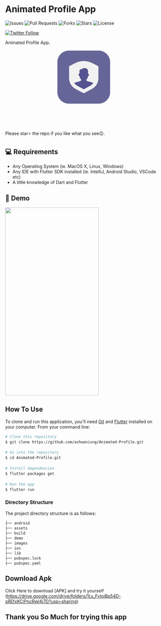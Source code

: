 # Animated Profile App

![Issues](https://img.shields.io/github/issues/ashwanisng/Animated-Profile)
![Pull Requests](https://img.shields.io/github/issues-pr/ashwanisng/Animated-Profile?)
![Forks](https://img.shields.io/github/forks/ashwanisng/Animated-Profile)
![Stars](https://img.shields.io/github/stars/ashwanisng/Animated-Profile)
![License](https://img.shields.io/github/license/ashwanisng/Animated-Profile)

[![Twitter Follow](https://img.shields.io/twitter/follow/ashwanisng.svg?style=social)](https://twitter.com/ashwanisng)

Animated Profile App.

<p align="center"><img src="demo/demo.png" width=35%></p>

<br/>

<br>

<br> Please star⭐ the repo if you like what you see😉.

## 💻 Requirements

- Any Operating System (ie. MacOS X, Linux, Windows)
- Any IDE with Flutter SDK installed (ie. IntelliJ, Android Studio, VSCode etc)
- A little knowledge of Dart and Flutter

## 📸 Demo

<img src="demo/demo.gif" width="300" height="600">


## How To Use

To clone and run this application, you'll need [Git](https://git-scm.com) and [Flutter](https://flutter.dev/docs/get-started/install) installed on your computer. From your command line:

```bash
# Clone this repository
$ git clone https://github.com/ashwanisng/Animated-Profile.git

# Go into the repository
$ cd Animated-Profile.git

# Install dependencies
$ flutter packages get

# Run the app
$ flutter run
```


### Directory Structure

The project directory structure is as follows:

```
├── android
├── assets
├── build
├── demo
├── images
├── ios
├── lib
├── pubspec.lock
├── pubspec.yaml

```

## Download Apk

Click Here to download [APK] and try it yourself (https://drive.google.com/drive/folders/1Lv_FvlojBp54D-sREfxKCiPncRwl4i7D?usp=sharing) <br>

## Thank you So Much for trying this app
